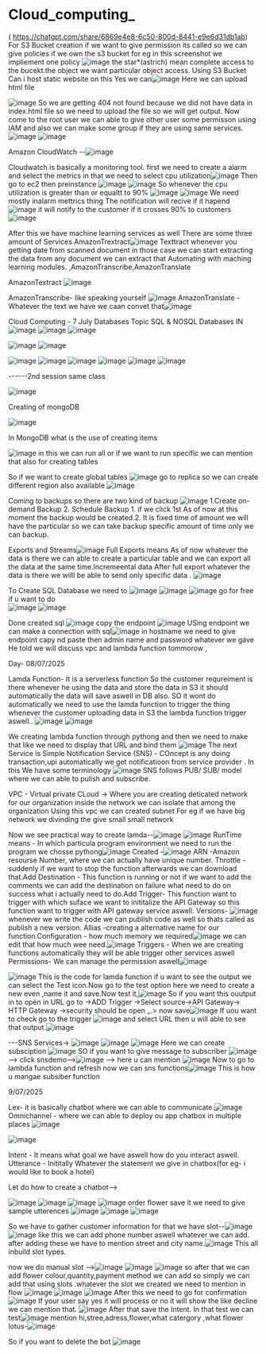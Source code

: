 # Cloud_computing_
( https://chatgpt.com/share/6869e4e8-6c50-800d-8441-e9e6d31db1ab)
For S3 Bucket creation if we want to give permission its called so we can give policies if we own the s3 bucket for eg in this screenshot we impliement one policy  ![image](https://github.com/user-attachments/assets/decf15c1-26d9-442e-afdb-ce2253ba0abd) the star*(astrich) mean complete access to the bucekt.the object we want particular object access.
Using S3 Bucket Can i host static website on this Yes we can![image](https://github.com/user-attachments/assets/4b699aae-867d-4c53-8e90-0e163c694b41)
Here we can upload html file 

![image](https://github.com/user-attachments/assets/14893e55-1852-4f52-b170-832b04315449)
So we are getting 404 not found because we did not have data in index.html file so we need to upload the file so we will get output.
Now come to the root user we can able to give other user some permisson using IAM and also we can make some group if they are using same services.![image](https://github.com/user-attachments/assets/8d3f3b6f-8091-4848-b385-86c3a8d28e60)
![image](https://github.com/user-attachments/assets/c1908b0b-164b-4593-a82e-6ccab8738d53)


Amazon CloudWatch --![image](https://github.com/user-attachments/assets/5b1f289e-f84c-4a91-ae6b-c8200ac51dd6)

Cloudwatch is basically a monitoring tool.
first we need to create a alarm and select the metrics in that we need to select cpu utilization![image](https://github.com/user-attachments/assets/45015a07-a1c2-4cb3-9758-2bee6d4cada0)
Then go to ec2 then preinstance ![image](https://github.com/user-attachments/assets/0236260f-b662-44b6-b390-09e25efc8869)
![image](https://github.com/user-attachments/assets/52ed2259-ecc1-4b47-a416-479b1f04d4e1)
So whenever the cpu utilization is greater than or equaltt to 90%  ![image](https://github.com/user-attachments/assets/a0650530-e1f0-4c31-b519-40d7961b5619)
![image](https://github.com/user-attachments/assets/70c7c222-588f-40be-ab7a-78625597342f) We need mostly inalarm mettrics thing
The notification will recive if it hapend ![image](https://github.com/user-attachments/assets/01bc29e0-ece2-4280-abf9-957a9e7f6152)
it will notify to the customer if it crosses 90% to customers![image](https://github.com/user-attachments/assets/690dc682-6603-4bac-a747-55a6ca540793)

After this we have machine learning services as well There are some three amount of Services AmazonTrextract![image](https://github.com/user-attachments/assets/99b3150d-d892-4ddb-b558-72de6af3f279) Texttract whenever you getting date from scanned document in those case we can start extracting the data from any document we can extract that Automating with maching learning modules.
,AmazonTranscribe,AmazonTranslate

AmazonTextract ![image](https://github.com/user-attachments/assets/1de3e4ad-7be5-4310-8f14-5dcd3d5ce806)

AmazonTranscribe- like speaking yourself ![image](https://github.com/user-attachments/assets/6ba77b6f-ab29-4d2f-bb5c-53ebc9c145a6)
AmazonTranslate - Whatever the text we have we caan convet that![image](https://github.com/user-attachments/assets/72b13e89-177a-4040-8748-c226cf5ecb36)

Cloud Computing - 7 July
Databases Topic SQL & NOSQL Databases
IN
![image](https://github.com/user-attachments/assets/e92b13f0-da1b-412e-961f-48e86dd87466)
![image](https://github.com/user-attachments/assets/0acba91c-9263-4c6d-9fec-c52328ff9ef4)
![image](https://github.com/user-attachments/assets/c6c81ccd-088c-46d7-93b0-673bd71375f3)

![image](https://github.com/user-attachments/assets/b5a33421-a2c3-432c-8042-f9a41a646d46)
![image](https://github.com/user-attachments/assets/d9bbca1a-ac03-480b-9c78-20ff0c25b5a6)

![image](https://github.com/user-attachments/assets/810f229d-e31d-4b94-91e1-3739e2168a40)
![image](https://github.com/user-attachments/assets/7f6205a1-4d28-4d9b-93c5-47eef63ca6ef)
![image](https://github.com/user-attachments/assets/41a45262-8a0e-4170-b806-24883d3762e7)
![image](https://github.com/user-attachments/assets/2500432c-0bdb-46e5-90f9-9bddc1b2b035)
![image](https://github.com/user-attachments/assets/ecadb445-2807-48a2-8072-cbd86e85d4b0)
![image](https://github.com/user-attachments/assets/b1a7a645-06bb-456f-9236-b2fbf7d20a91)


------2nd session same class 


![image](https://github.com/user-attachments/assets/8a04feb9-f8f9-4145-96ee-bdfe44f87276)

Creating of mongoDB

![image](https://github.com/user-attachments/assets/d509f46c-f7d3-4aa0-87b1-1e351ac9502c)

In MongoDB what is the use of creating items

![image](https://github.com/user-attachments/assets/cf42301d-f626-4da7-b98d-f1e128597320)
in this we can run all or if we want to run specific we can mention that also for creating tables

So if we want to create global tables ![image](https://github.com/user-attachments/assets/91748455-85ba-4cb4-8349-0a2e1971b4e3) go to replica so we can create different region also available ![image](https://github.com/user-attachments/assets/6dd36d56-411c-4b48-8f13-b2ad3baac944)

Coming to backups so there are two kind of backup ![image](https://github.com/user-attachments/assets/1f07701c-6011-495b-9eda-8f0bf4e241ee)
1.Create on-demand Backup 2. Schedule Backup  1. if we click 1st As of now at this moment the backup would be created.2. It is fixed time of amount we will have the particular so we can take backup specific amount of time only we can backup.

Exports and Streams![image](https://github.com/user-attachments/assets/a2193d7f-1c21-42e0-8c3a-9d90c9e23786)
Full Exports means As of now whatever the data is there we can able to create a particular table and we can export all the data at the same time.Incremeental data After full export whatever the data is there we willl be able to send only specific data .
![image](https://github.com/user-attachments/assets/6faab5da-7c47-4371-97eb-cd43f2526503)

To Create SQL Database we need to ![image](https://github.com/user-attachments/assets/baeaa0bc-9299-41c0-b65c-8ad81a5ea432)
![image](https://github.com/user-attachments/assets/36c86962-a4b3-4976-ade1-6987ec4a1b89)
![image](https://github.com/user-attachments/assets/0024f62b-c860-492d-9e89-6799d68276a7) go for free if u want to do\
![image](https://github.com/user-attachments/assets/233394cd-dbee-48b4-8051-2ee4be2ca387)
![image](https://github.com/user-attachments/assets/e025e205-9929-4a35-b902-cf1513cf8256)

Done created sql ![image](https://github.com/user-attachments/assets/86b6b1ef-eb55-44c6-a530-4bc3e4b31b2b)
copy the endpoint ![image](https://github.com/user-attachments/assets/000de181-fcb8-4ce5-822e-20be26f9d735)
USing endpoint we can make a connection with sql![image](https://github.com/user-attachments/assets/cdc701ee-9d57-4f15-afd2-fe1114c55552)
in hostname we need to give endpoint capy nd paste then admin name and password whatever we gave
He told we will discuss vpc and lambda function tommorow
,

Day- 08/07/2025

Lamda Function-  It is a serverless function
So the customer requreiment is there whenever he using the data and store the data in S3 it should automatically the data will save aswell in DB also. SO it wont do automatically we need to use the lamda function to trigger the thing whenever the customer uploading data in S3 the lambda function trigger aswell..
![image](https://github.com/user-attachments/assets/cd6b8602-ffe9-463b-82a2-eb5b18368497)
![image](https://github.com/user-attachments/assets/78818d5e-8007-4ebd-9889-e3788ef885c6)

We creating lambda function through pythong and then we need to make that like we need to display that URL and bind them ![image](https://github.com/user-attachments/assets/93b16ae0-3286-416f-a910-5c995dd8547e) 
The next Service is Simple Notification Service (SNS) - COncept is any doing transaction,upi automatically we get notificatioon from service provider .
  In this We have some terminology ![image](https://github.com/user-attachments/assets/139d067f-5075-4013-a408-446da06d9cf7)
SNS follows PUB/ SUB/ model where we can able to pulish and subscribe.

VPC - Virtual private CLoud -> Where you are creating deticated network for our organization inside the network we can isolate that among the organization
Using this vpc we can created subnet For eg if we have big network we divinding the give small small network

Now we see practical way to create lamda--![image](https://github.com/user-attachments/assets/e337a47f-ed83-4984-b660-aca0513d1c81)
![image](https://github.com/user-attachments/assets/48d3f91d-5038-4bbd-a852-fd4ac8db76da)
RunTime means - In which particula program environment we need to run the program we chosse pythong![image](https://github.com/user-attachments/assets/716a7e9f-8d8f-4ffb-a604-dad14f3c7374)
Created -![image](https://github.com/user-attachments/assets/994a25e7-544d-4253-b653-bdff3127f543)
ARN -Amazon resourse Number, where we can actually have unique number. Throttle - suddenly if we want to stop the function afterwards we can download that.Add Destination - This function is running or not if we want to add the comments we can add the destination on failure what need to do on success what i actually need to do.Add Trigger-  This function want to trigger with which suface we want to inititalize the API Gateway so this function want to trigger with API gateway service aswell. Versions- ![image](https://github.com/user-attachments/assets/cecdca23-66a4-49f5-9fe5-43c45b4775f1)
whenever we write the code we can publish code as well so thats called as publish a new version. Allias -creating a alternative name for our function.Configuration - how much memory we required![image](https://github.com/user-attachments/assets/d5e93b5b-ce40-4e84-81e2-43deae96cf8d) we can edit that how much wee need.![image](https://github.com/user-attachments/assets/b379293a-663d-4e69-812e-f1f5a2e6df13)
Triggers - When we are creating functions automatically they will be able trigger other services aswell
Permissions- We can manage the permission aswell![image](https://github.com/user-attachments/assets/20c5f397-258a-4bfa-b38d-b7d9dcbb5c2c)

![image](https://github.com/user-attachments/assets/194d5d68-e4db-4350-a11e-95cbb215dec7) This is the code for lamda function  if u want to see the output we can select the Test icon.Now go to the test option here we need to create a new even ,name it and save.Now test it,![image](https://github.com/user-attachments/assets/09eaa8be-3f75-4c28-a4bc-abd07e1d4229)
So if you want this ouutput in to open in URL go to ->ADD Trigger ->Select source->API Gateway-> HTTP Gateway ->security should be open _.> now save![image](https://github.com/user-attachments/assets/db7e43c1-8232-41b3-8a82-85a33833971d)
If uou want to check go to the trigger ![image](https://github.com/user-attachments/assets/4a7d2950-79c8-49ff-9ec2-e2d351b12eed) and select URL then u will able to see that output.![image](https://github.com/user-attachments/assets/66974b48-710d-4370-a947-b970e156d2da)

---SNS Services->
![image](https://github.com/user-attachments/assets/0b11a9b5-6191-41be-9d0d-5b719381807c)
![image](https://github.com/user-attachments/assets/5a57bf59-f825-4fad-9a08-f293f5981a3e)
![image](https://github.com/user-attachments/assets/64ecc469-ee4a-4d5c-85d1-7a89a9748070) Here we can create subsciption ![image](https://github.com/user-attachments/assets/897de3ed-7efc-4b1e-9c27-8071253c906e) 
SO if you want to give message to subscriber ![image](https://github.com/user-attachments/assets/ed2564b0-5701-44d6-a96f-641712439b64) --> click snsdemo-->![image](https://github.com/user-attachments/assets/29738959-e1e0-47b5-882a-0d378bf88092) --> here u can mention ![image](https://github.com/user-attachments/assets/2ca313e7-b751-46d7-adb0-01b5e197ec31) Now to go to lambda function and refresh now we can sns functions![image](https://github.com/user-attachments/assets/7c5998bf-9816-4081-90af-66b2e768634b) This is how u mangae subsiber function


9/07/2025

Lex- it is basically chatbot where we can able to communicate.![image](https://github.com/user-attachments/assets/44307321-0c74-4e83-8658-f2f962b1327a)
Omnichannel - where we can able to deploy ou app chatbox in multiple places
![image](https://github.com/user-attachments/assets/134870dd-0339-4f97-ac2f-82235bc52bbb)

![image](https://github.com/user-attachments/assets/4deb3c8a-ea8d-4fcd-baf1-290f1b0a935c)

Intent - It means what goal we have aswell how do you interact aswell.
Utterance - Inititally Whatever the statement we give in chatbox(for eg- i would like to book a hotel)

Let do how to create a chatbot-->

![image](https://github.com/user-attachments/assets/f3d7c396-2124-40ce-a1d8-dbd1211c9c41)
![image](https://github.com/user-attachments/assets/88b46108-32fb-4ac5-b5a4-ea72fa16aa96)
![image](https://github.com/user-attachments/assets/d8e96a9d-a4da-47ab-8d34-81e47985b06c)
![image](https://github.com/user-attachments/assets/48cff278-98b1-47b7-b768-646f7888970c) order flower save it
we need to give sample utterences ![image](https://github.com/user-attachments/assets/887837f9-0fb6-467b-9be4-433d8cc775db)
![image](https://github.com/user-attachments/assets/1b72ad9b-d212-4702-8f9c-a2dbdccdfd59)
![image](https://github.com/user-attachments/assets/74e114c9-f696-4e7b-80ec-d43f03687ef3)

So we have to gather customer information for that we have slot--![image](https://github.com/user-attachments/assets/fdf82191-7f06-4c61-8d5f-9245df61bfdf)
![image](https://github.com/user-attachments/assets/314bf24a-e3ec-4413-9c87-237000655281) like this we can add phone number aswell whatever we can add. after adding these we have to mention street and city name.![image](https://github.com/user-attachments/assets/d268cf4f-62f4-48c5-b550-1ad134dda73d)
This all inbuild slot types.

now we do manual slot -->![image](https://github.com/user-attachments/assets/a66a65a3-d53f-4537-9381-335a5928c281)
![image](https://github.com/user-attachments/assets/270aead3-3f5c-469e-89b8-a37365ff77a5)
![image](https://github.com/user-attachments/assets/530dcda9-9692-4ac4-8f2f-ef6ae6554902)
so after that we can add flower colour,quantity,payment method we can add so simply we can add that using slots .whatever the slot we created we need to mention in flow
![image](https://github.com/user-attachments/assets/a05be8c9-7cb2-4603-914e-277649de61d9)
![image](https://github.com/user-attachments/assets/c0ce9a29-45de-462c-af25-3a9534ddc9c2)
![image](https://github.com/user-attachments/assets/2665f712-0dc5-43e5-b687-162a508eba42)
After this we need to go for confirmation![image](https://github.com/user-attachments/assets/d435979a-c2ea-49bd-9b84-0bc04379296c)
If your user say yes it will process or no it will show the like decline we can mention that.
![image](https://github.com/user-attachments/assets/44f2ce17-8650-4fc0-ac26-ebad85c12753)
After that save the Intent.
In that test we can test![image](https://github.com/user-attachments/assets/5cbea4ee-9bd9-420a-9250-dd913507c1ab)
mention hi,stree,adress,flower,what catergory ,what flower lotus-![image](https://github.com/user-attachments/assets/f028c784-98f6-4cf5-a91b-c38d65761ef9)

So if you want to delete the bot ![image](https://github.com/user-attachments/assets/11112c0f-a0b9-4580-a851-08849b35f869)

